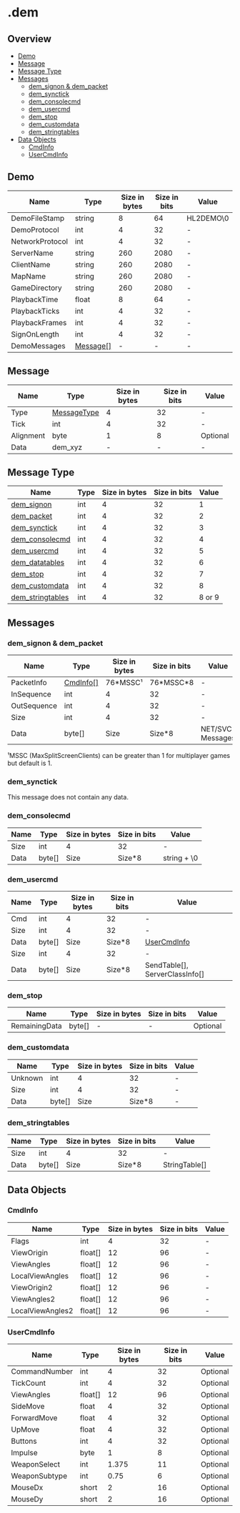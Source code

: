 # .dem

## Overview
- [Demo](#demo)
- [Message](#message)
- [Message Type](#message-type)
- [Messages](#messages)
  - [dem_signon & dem_packet](#dem_signon--dem_packet)
  - [dem_synctick](#dem_signon)
  - [dem_consolecmd](#dem_consolecmd)
  - [dem_usercmd](#dem_usercmd)
  - [dem_stop](#dem_stop)
  - [dem_customdata](#dem_customdata)
  - [dem_stringtables](#dem_stringtables)
- [Data Objects](#data-objects)
  - [CmdInfo](#cmdinfo)
  - [UserCmdInfo](#usercmdinfo)

## Demo

| Name | Type | Size in bytes | Size in bits | Value |
| --- | --- | --- | --- | --- |
| DemoFileStamp | string | 8 | 64 | HL2DEMO\0 |
| DemoProtocol | int | 4 | 32 | - |
| NetworkProtocol | int | 4 | 32 | - |
| ServerName | string | 260 | 2080 | - |
| ClientName | string | 260 | 2080 | - |
| MapName | string | 260 | 2080 | - |
| GameDirectory | string | 260 | 2080 | - |
| PlaybackTime | float | 8 | 64 | - |
| PlaybackTicks | int | 4 | 32 | - |
| PlaybackFrames | int | 4 | 32 | - |
| SignOnLength | int | 4 | 32 | - |
| DemoMessages | [Message[]](#message) | - | - | - |

## Message

| Name | Type | Size in bytes | Size in bits | Value |
| --- | --- | --- | --- | --- |
| Type | [MessageType](#message-type) | 4 | 32 | - |
| Tick | int | 4 | 32 | - |
| Alignment | byte | 1 | 8 | Optional |
| Data | dem_xyz | - | - | - |

## Message Type

| Name | Type | Size in bytes | Size in bits | Value |
| --- | --- | --- | --- | --- |
| [dem_signon](#dem_signon--dem_packet) | int | 4 | 32 | 1 |
| [dem_packet](#dem_signon--dem_packet) | int | 4 | 32 | 2 |
| [dem_synctick](#dem_synctick) | int | 4 | 32 | 3 |
| [dem_consolecmd](#dem_consolecmd) | int | 4 | 32 | 4 |
| [dem_usercmd](#dem_usercmd) | int | 4 | 32 | 5 |
| [dem_datatables](#dem_datatables) | int | 4 | 32 | 6 |
| [dem_stop](#dem_stop) | int | 4 | 32 | 7 |
| [dem_customdata](#dem_customdata) | int | 4 | 32 | 8 |
| [dem_stringtables](#dem_stringtables) | int | 4 | 32 | 8 or 9 |

## Messages

### dem_signon & dem_packet

| Name | Type | Size in bytes | Size in bits | Value |
| --- | --- | --- | --- | --- |
| PacketInfo | [CmdInfo[]](#cmdinfo) | 76\*MSSC¹ | 76\*MSSC\*8 | - |
| InSequence | int | 4 | 32 | - |
| OutSequence | int | 4 | 32 | - |
| Size | int | 4 | 32 | - |
| Data | byte[] | Size | Size*8 | NET/SVC Messages |

¹MSSC (MaxSplitScreenClients) can be greater than 1 for multiplayer games but default is 1.

### dem_synctick
This message does not contain any data.

### dem_consolecmd

| Name | Type | Size in bytes | Size in bits | Value |
| --- | --- | --- | --- | --- |
| Size | int | 4 | 32 | - |
| Data | byte[] | Size | Size*8 | string + \0 |

### dem_usercmd

| Name | Type | Size in bytes | Size in bits | Value |
| --- | --- | --- | --- | --- |
| Cmd | int | 4 | 32 | - |
| Size | int | 4 | 32 | - |
| Data | byte[] | Size | Size*8 | [UserCmdInfo](#usercmdinfo) |
| Size | int | 4 | 32 | - |
| Data | byte[] | Size | Size*8 | SendTable[], ServerClassInfo[] |

### dem_stop

| Name | Type | Size in bytes | Size in bits | Value |
| --- | --- | --- | --- | --- |
| RemainingData | byte[] | - | - | Optional |

### dem_customdata

| Name | Type | Size in bytes | Size in bits | Value |
| --- | --- | --- | --- | --- |
| Unknown | int | 4 | 32 | - |
| Size | int | 4 | 32 | - |
| Data | byte[] | Size | Size*8 | - |

### dem_stringtables

| Name | Type | Size in bytes | Size in bits | Value |
| --- | --- | --- | --- | --- |
| Size | int | 4 | 32 | - |
| Data | byte[] | Size | Size*8 | StringTable[] |

## Data Objects

### CmdInfo

| Name | Type | Size in bytes | Size in bits | Value |
| --- | --- | --- | --- | --- |
| Flags | int | 4 | 32 | - |
| ViewOrigin | float[] | 12 | 96 | - |
| ViewAngles | float[] | 12 | 96 | - |
| LocalViewAngles | float[] | 12 | 96 | - |
| ViewOrigin2 | float[] | 12 | 96 | - |
| ViewAngles2 | float[] | 12 | 96 | - |
| LocalViewAngles2 | float[] | 12 | 96 | - |

### UserCmdInfo

| Name | Type | Size in bytes | Size in bits | Value |
| --- | --- | --- | --- | --- |
| CommandNumber | int | 4 | 32 | Optional |
| TickCount | int | 4 | 32 | Optional |
| ViewAngles | float[] | 12 | 96 | Optional |
| SideMove | float | 4 | 32 | Optional |
| ForwardMove | float | 4 | 32 | Optional |
| UpMove | float | 4 | 32 | Optional |
| Buttons | int | 4 | 32 | Optional |
| Impulse | byte | 1 | 8 | Optional |
| WeaponSelect | int | 1.375 | 11 | Optional |
| WeaponSubtype | int | 0.75 | 6 | Optional |
| MouseDx | short | 2 | 16 | Optional |
| MouseDy | short | 2 | 16 | Optional |